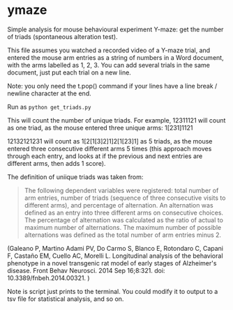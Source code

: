 # ymaze
Simple analysis for mouse behavioural experiment Y-maze: get the number of triads
(spontaneous alteration test).

This file assumes you watched a recorded video of a Y-maze trial, and entered the mouse arm entries
as a string of numbers in a Word document, with the arms labelled as 1, 2, 3. 
You can add several trials in the same document, just put each trial on a new line. 

Note: you only need the t.pop() command if your lines have a line break / newline character at the end. 

Run as 
`python get_triads.py`

This will count the number of unique triads. 
For example, 12311121 will count as one triad, as the mouse entered three unique arms: 1[231]1121

12132121231 will count as 1[2[1[3]2]1]2[1[23]1] as 5 triads, as the mouse entered three consecutive different arms 5 times
(this approach moves through each entry, and looks at if the previous and next entries are different arms, then adds 1 score).

The definition of uniique triads was taken from:

> The following dependent variables were registered: total number of arm entries, number of triads (sequence of three consecutive visits to different arms), and percentage of alternation. An alternation was defined as an entry into three different arms on consecutive choices. The percentage of alternation was calculated as the ratio of actual to maximum number of alternations. The maximum number of possible alternations was defined as the total number of arm entries minus 2.

(Galeano P, Martino Adami PV, Do Carmo S, Blanco E, Rotondaro C, Capani F, Castaño EM, Cuello AC, Morelli L. Longitudinal analysis of the behavioral phenotype in a novel transgenic rat model of early stages of Alzheimer's disease. Front Behav Neurosci. 2014 Sep 16;8:321. doi: 10.3389/fnbeh.2014.00321. )

Note is script just prints to the terminal. You could modify it to output to a tsv file for statistical analysis, and so on. 
